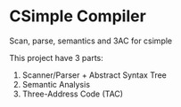 # CSimple Compiler
Scan, parse, semantics and 3AC for csimple

This project have 3 parts:
1) Scanner/Parser + Abstract Syntax Tree
2) Semantic Analysis
3) Three-Address Code (TAC)

